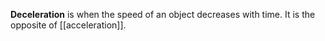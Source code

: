 **Deceleration** is when the speed of an object decreases with time. It is the opposite of [[acceleration]].